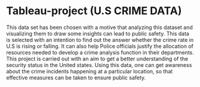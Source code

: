 # Tableau-project (U.S CRIME DATA)
This data set has been chosen with a motive that analyzing this dataset and visualizing them to draw
some insights can lead to public safety. This data is selected with an intention to find out the answer
whether the crime rate in U.S is rising or falling. It can also help Police officials justify the allocation of
resources needed to develop a crime analysis function in their departments. This project is carried out
with an aim to get a better understanding of the security status in the United states. Using this data, one
can get awareness about the crime incidents happening at a particular location, so that effective
measures can be taken to ensure public safety.
